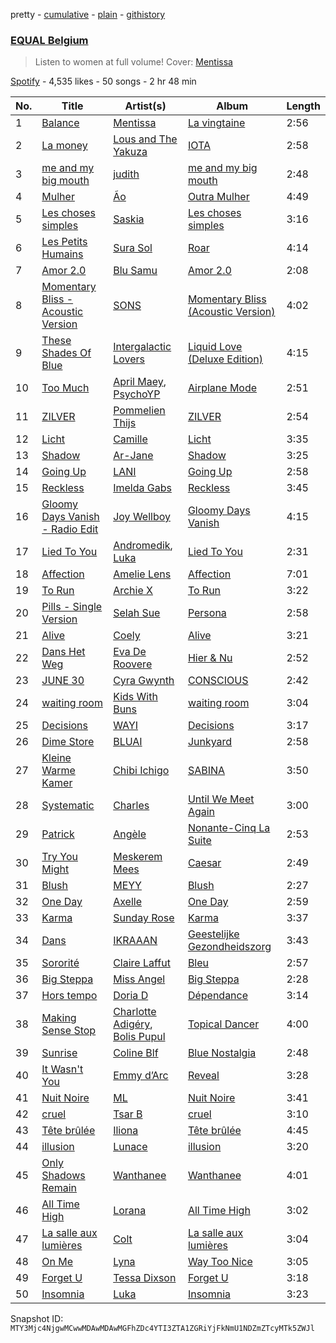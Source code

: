 pretty - [cumulative](/playlists/cumulative/37i9dQZF1DX5YBM9tRiBVF.md) - [plain](/playlists/plain/37i9dQZF1DX5YBM9tRiBVF) - [githistory](https://github.githistory.xyz/mackorone/spotify-playlist-archive/blob/main/playlists/plain/37i9dQZF1DX5YBM9tRiBVF)

### [EQUAL Belgium ](https://open.spotify.com/playlist/37i9dQZF1DX5YBM9tRiBVF)

> Listen to women at full volume! Cover: <a href="spotify:artist:0cb0p26TbAeBeekZHfxWlS">Mentissa</a>

[Spotify](https://open.spotify.com/user/spotify) - 4,535 likes - 50 songs - 2 hr 48 min

| No. | Title | Artist(s) | Album | Length |
|---|---|---|---|---|
| 1 | [Balance](https://open.spotify.com/track/28snZVeMwzYdolW7h1wpHb) | [Mentissa](https://open.spotify.com/artist/0cb0p26TbAeBeekZHfxWlS) | [La vingtaine](https://open.spotify.com/album/1xMisloOjQEMQTRte7kkJz) | 2:56 |
| 2 | [La money](https://open.spotify.com/track/3C0NbYg52qoQtUovS9lC3b) | [Lous and The Yakuza](https://open.spotify.com/artist/2HPiMwJktBXqakN0hnON2R) | [IOTA](https://open.spotify.com/album/3bHBzNSc5wHgedsW4m9Ykn) | 2:58 |
| 3 | [me and my big mouth](https://open.spotify.com/track/6bAMtverQa0Aryho6wGmkV) | [judith](https://open.spotify.com/artist/6N3rD8rvf1LIOtQqTCXnVA) | [me and my big mouth](https://open.spotify.com/album/3GSXrqL19GsJQciZUcuy41) | 2:48 |
| 4 | [Mulher](https://open.spotify.com/track/1Ye9nwgF29cjDGG9s7TZVg) | [Ão](https://open.spotify.com/artist/2FnhKB01CBc0KBjcTDDOod) | [Outra Mulher](https://open.spotify.com/album/2eAEFQTuF2bExUa7JSUU9t) | 4:49 |
| 5 | [Les choses simples](https://open.spotify.com/track/0ZC0fh2tLQBQGeEGKOC2yM) | [Saskia](https://open.spotify.com/artist/6bFOdKxgiohdOqsE1CXtMn) | [Les choses simples](https://open.spotify.com/album/4FSgHoSVxxTc1btH0xE4OT) | 3:16 |
| 6 | [Les Petits Humains](https://open.spotify.com/track/5caiHGxFtHy5kYqdQ6kKyt) | [Sura Sol](https://open.spotify.com/artist/6NzaphNJjxBoUIEJ18NEE1) | [Roar](https://open.spotify.com/album/1hyMgrP7pWHsVhMOB2nDBT) | 4:14 |
| 7 | [Amor 2.0](https://open.spotify.com/track/1nMuK7ekcPrTBZ3qJGrnTt) | [Blu Samu](https://open.spotify.com/artist/6RcPiWIVptnyi8y3EIbDLB) | [Amor 2.0](https://open.spotify.com/album/7B33XE02XM2L6MwHZWm3HU) | 2:08 |
| 8 | [Momentary Bliss \- Acoustic Version](https://open.spotify.com/track/0RfFb1ns67jPnN5AlEMl3G) | [SONS](https://open.spotify.com/artist/4smQzo74d24VIhwRf5K59S) | [Momentary Bliss \(Acoustic Version\)](https://open.spotify.com/album/5uLdDp58Fc5ukaPjrtPJgl) | 4:02 |
| 9 | [These Shades Of Blue](https://open.spotify.com/track/0uM5iKbeh7GivkqoKXsKJS) | [Intergalactic Lovers](https://open.spotify.com/artist/02WQ3uYpJNgznKVcqWCc6I) | [Liquid Love \(Deluxe Edition\)](https://open.spotify.com/album/029S7mPftpxn334iMI9Edf) | 4:15 |
| 10 | [Too Much](https://open.spotify.com/track/6Y1m2htx0cMqw6A4wD7V7J) | [April Maey](https://open.spotify.com/artist/0CyVkXQydhAi8gPILbXb99), [PsychoYP](https://open.spotify.com/artist/4Hyl7QROvzELSzMO7OXdjr) | [Airplane Mode](https://open.spotify.com/album/2gkFMftLOiSA8sKDRJZuwA) | 2:51 |
| 11 | [ZILVER](https://open.spotify.com/track/2WcEQUVZAV7RxNBrHmcFKn) | [Pommelien Thijs](https://open.spotify.com/artist/3zGV7t4BDmYZBLVA24487b) | [ZILVER](https://open.spotify.com/album/29ClUj2qmb45fRPoGEeoYp) | 2:54 |
| 12 | [Licht](https://open.spotify.com/track/5CvHWDO1sfk7EsrdNDquTs) | [Camille](https://open.spotify.com/artist/2aV2tpJtR55vg19SxBJvNs) | [Licht](https://open.spotify.com/album/629j6XLeCcmXEnBiXS06sb) | 3:35 |
| 13 | [Shadow](https://open.spotify.com/track/4rrEw9mr3VuYhsjCXdUvzl) | [Ar\-Jane](https://open.spotify.com/artist/7bkG14DtTrs4HwuZpw1Kxi) | [Shadow](https://open.spotify.com/album/6NAsYgZTPXwSjRgxcItsyL) | 3:25 |
| 14 | [Going Up](https://open.spotify.com/track/3ZR4f1qKU1mudoX2YSPVPT) | [LANI](https://open.spotify.com/artist/3C0EAgBRXUuNECI6jj7h3R) | [Going Up](https://open.spotify.com/album/1jG9TdMSA8pY4SXuiWcPd0) | 2:58 |
| 15 | [Reckless](https://open.spotify.com/track/3jstK4644RKTSfv94p7ayY) | [Imelda Gabs](https://open.spotify.com/artist/4OQhsLVx6kZBqWgDO5nYDS) | [Reckless](https://open.spotify.com/album/5IAiwnugNbCLHHr4X9zgNs) | 3:45 |
| 16 | [Gloomy Days Vanish \- Radio Edit](https://open.spotify.com/track/1ZVkoLDm1DmYe0bpOiiHBO) | [Joy Wellboy](https://open.spotify.com/artist/61G7yQtFBGRRbJlohUvlPG) | [Gloomy Days Vanish](https://open.spotify.com/album/339CizLgFLJzGQK2QrLHSA) | 4:15 |
| 17 | [Lied To You](https://open.spotify.com/track/2ax6olrInlULvRyrfqh1UK) | [Andromedik](https://open.spotify.com/artist/7miXLG9boDOGHJaEelSL7T), [Luka](https://open.spotify.com/artist/6WBbsJlHIOOowphog0nNzy) | [Lied To You](https://open.spotify.com/album/3qfAVy7qFILfI1k0odBDXX) | 2:31 |
| 18 | [Affection](https://open.spotify.com/track/5bAmqp96l9YO7V8LW5sUjZ) | [Amelie Lens](https://open.spotify.com/artist/5Ho1vKl1Uz8bJlk4vbmvmf) | [Affection](https://open.spotify.com/album/7iEmfai44TVKtcTu2N03mc) | 7:01 |
| 19 | [To Run](https://open.spotify.com/track/01i5NFkzKGgUpt2EWsnZNH) | [Archie X](https://open.spotify.com/artist/7iHfb5ODaqKyprp2DBEXvU) | [To Run](https://open.spotify.com/album/0bveTDiVABbmhKLduQY1vL) | 3:22 |
| 20 | [Pills \- Single Version](https://open.spotify.com/track/4neemHWUCgwpgsWKkFhutm) | [Selah Sue](https://open.spotify.com/artist/5Oc4knEQaid8K7AFqO5lHu) | [Persona](https://open.spotify.com/album/5EilDjxUUvRqY1iPoX23ix) | 2:58 |
| 21 | [Alive](https://open.spotify.com/track/3yg4TZJBk7UuF6mJEsWwTe) | [Coely](https://open.spotify.com/artist/2DzbXUAn0DiYqcgu2wDfaf) | [Alive](https://open.spotify.com/album/3xIUeWBzzmpOc1DyQNQnMl) | 3:21 |
| 22 | [Dans Het Weg](https://open.spotify.com/track/03TNQTcteLRNqsuHpamxbG) | [Eva De Roovere](https://open.spotify.com/artist/1GJOgIYZ4zZtey6Ev14sjD) | [Hier & Nu](https://open.spotify.com/album/5Q1Kg8UCwE10bijhos9ZqT) | 2:52 |
| 23 | [JUNE 30](https://open.spotify.com/track/7bDnsAy1jE7ZmLdLjUuCbs) | [Cyra Gwynth](https://open.spotify.com/artist/73xasVLAvFrnbuhBdAucpp) | [CONSCIOUS](https://open.spotify.com/album/6F8CsdcDuAzx59RqzCZLXy) | 2:42 |
| 24 | [waiting room](https://open.spotify.com/track/3fd8emYIINca5siFtCq5Q0) | [Kids With Buns](https://open.spotify.com/artist/1HF3WeoXOBYHlVkLn20lXz) | [waiting room](https://open.spotify.com/album/11YYIZJx5BVG23DJQkXoIY) | 3:04 |
| 25 | [Decisions](https://open.spotify.com/track/1Vr1vDsnFyPtuQLi7cpUMW) | [WAYI](https://open.spotify.com/artist/6CbMqrM714vGa77HxOKoHI) | [Decisions](https://open.spotify.com/album/4o29z1nujib3PRGgdnU7ap) | 3:17 |
| 26 | [Dime Store](https://open.spotify.com/track/5xTyy0TTyIVc1Bxy1tbxdn) | [BLUAI](https://open.spotify.com/artist/5CJhBRBaE9MaWfPwcg2WbF) | [Junkyard](https://open.spotify.com/album/6DtiZSSCheebuKkktLYWG5) | 2:58 |
| 27 | [Kleine Warme Kamer](https://open.spotify.com/track/6sT2KR6Kxfgv2Qg1h7E268) | [Chibi Ichigo](https://open.spotify.com/artist/0eARdjFMVY4Z92QEzM7dgN) | [SABINA](https://open.spotify.com/album/6IIU6x7AkTHAJtluDZPjy5) | 3:50 |
| 28 | [Systematic](https://open.spotify.com/track/5iYU6UlFYum35QbuDPUAEb) | [Charles](https://open.spotify.com/artist/3BAyGVtoPcmQbeb58hlIZs) | [Until We Meet Again](https://open.spotify.com/album/4bnhP6oNSFTiC18dwtRf2Q) | 3:00 |
| 29 | [Patrick](https://open.spotify.com/track/2Ctw7IQAiEZGee4t83h6zk) | [Angèle](https://open.spotify.com/artist/3QVolfxko2UyCOtexhVTli) | [Nonante\-Cinq La Suite](https://open.spotify.com/album/1O6LqsYQ8uIdo3utTawVCl) | 2:53 |
| 30 | [Try You Might](https://open.spotify.com/track/5scguBYNGwsPeuu8UaMVgK) | [Meskerem Mees](https://open.spotify.com/artist/4J4onnX6YLSq64T376Fg7Q) | [Caesar](https://open.spotify.com/album/5pKazBOpXtPVNLyN3F2hE0) | 2:49 |
| 31 | [Blush](https://open.spotify.com/track/6vhWlvioLLNPuDChcxuKcM) | [MEYY](https://open.spotify.com/artist/6ovTUUvyWpxSigzDhtfVs5) | [Blush](https://open.spotify.com/album/5mTPgAOjugEiC3oetV1l2r) | 2:27 |
| 32 | [One Day](https://open.spotify.com/track/0Tka4kL8PHgbrI1cfd4cqS) | [Axelle](https://open.spotify.com/artist/6ngMbvXa9lkh6ArCCuw0LQ) | [One Day](https://open.spotify.com/album/4W8MdPWEUpVTttKtzhbERL) | 2:59 |
| 33 | [Karma](https://open.spotify.com/track/1rE0AN79Z37hRORV6S8rWy) | [Sunday Rose](https://open.spotify.com/artist/0on2Bi1asBv63WyzwbSQvE) | [Karma](https://open.spotify.com/album/3WsLlOY7OTJx3VTyAYHGIk) | 3:37 |
| 34 | [Dans](https://open.spotify.com/track/1fooC2nEt8lfDxTWtpp7LI) | [IKRAAAN](https://open.spotify.com/artist/2tCegOPiGh8HZLAy1fmi8A) | [Geestelijke Gezondheidszorg](https://open.spotify.com/album/3WTHD1uF2jkLEDVtRdNQ8x) | 3:43 |
| 35 | [Sororité](https://open.spotify.com/track/0bUnCB45lvyq3UftO0mJax) | [Claire Laffut](https://open.spotify.com/artist/69zVBf7wk5vKWsTF7zE5CC) | [Bleu](https://open.spotify.com/album/6fpbdcvp2uiG3K28AaweQN) | 2:57 |
| 36 | [Big Steppa](https://open.spotify.com/track/4e12fHlVIUMsYTar3KWhEt) | [Miss Angel](https://open.spotify.com/artist/714BxIYCFvSENkMWlaCwfi) | [Big Steppa](https://open.spotify.com/album/5JPptLdU8bcX9V1cWQ32OG) | 2:28 |
| 37 | [Hors tempo](https://open.spotify.com/track/0MgD7AxvKGOgCVg767jnCT) | [Doria D](https://open.spotify.com/artist/3o3EvvWqx9JYkPCWM3C15w) | [Dépendance](https://open.spotify.com/album/0wdhjWq4sO4gdt0iwt1gI3) | 3:14 |
| 38 | [Making Sense Stop](https://open.spotify.com/track/2lxVvIdKuCtjNiRXt0HuDt) | [Charlotte Adigéry](https://open.spotify.com/artist/0h1gX589xBKUCijeC8Bewy), [Bolis Pupul](https://open.spotify.com/artist/0dSnTqwXok006MwsjjlzUl) | [Topical Dancer](https://open.spotify.com/album/4ivk3u8J7qg7YoWUZlnGNz) | 4:00 |
| 39 | [Sunrise](https://open.spotify.com/track/3hS2ngCEIdclQLO8NOzFiP) | [Coline Blf](https://open.spotify.com/artist/1XDyP487Btx5DKzhE2jNjT) | [Blue Nostalgia](https://open.spotify.com/album/5TeavidOdkHjDuOBiq5bwn) | 2:48 |
| 40 | [It Wasn't You](https://open.spotify.com/track/0JXHYz6XBO7E4PepXY67xP) | [Emmy d’Arc](https://open.spotify.com/artist/19ZNy5L0VBexChkhobSJ7o) | [Reveal](https://open.spotify.com/album/3vdtu2yxqGsLElDSmwxsmf) | 3:28 |
| 41 | [Nuit Noire](https://open.spotify.com/track/4w6X673O3mrD1E5pOsDVrb) | [ML](https://open.spotify.com/artist/2zYOYW80qD91lBNQ0i1bH8) | [Nuit Noire](https://open.spotify.com/album/3mRrWcAhFJqqBFhCJqzoa0) | 3:41 |
| 42 | [cruel](https://open.spotify.com/track/1TBBIjxfN2jJ40ozWsMq7I) | [Tsar B](https://open.spotify.com/artist/4iH079WFvkBukHz8JgiOp3) | [cruel](https://open.spotify.com/album/1L62r7h2gFUQPhLpVqI7vN) | 3:10 |
| 43 | [Tête brûlée](https://open.spotify.com/track/2WbO03LqBgClR6Cba85lJb) | [Iliona](https://open.spotify.com/artist/64s6yr2vWCKyr5Ldwaslwk) | [Tête brûlée](https://open.spotify.com/album/6bdnYaYOkqDq9aXNgXNx3f) | 4:45 |
| 44 | [illusion](https://open.spotify.com/track/0p5wnvG3ofWkm5MDraDX6h) | [Lunace](https://open.spotify.com/artist/5U8bVQaRanq5zSEcFT1inx) | [illusion](https://open.spotify.com/album/6vF1DfRn78Kt7kzUELpxJH) | 3:20 |
| 45 | [Only Shadows Remain](https://open.spotify.com/track/1S3wVO6ylPVKoQOMeTGIKe) | [Wanthanee](https://open.spotify.com/artist/71dnG6HM2q8lwXFkyX9lj0) | [Wanthanee](https://open.spotify.com/album/1REKdH9kgiPHZDZ14FBSwH) | 4:01 |
| 46 | [All Time High](https://open.spotify.com/track/7dEQn9hrxmLvY7D4kcijQZ) | [Lorana](https://open.spotify.com/artist/5f0UvwT0IueZUyTblRVwKA) | [All Time High](https://open.spotify.com/album/6pZMADh2UaqkfiIsxogPSm) | 3:02 |
| 47 | [La salle aux lumières](https://open.spotify.com/track/0DUmMoQoEkzzRXXREtHCpk) | [Colt](https://open.spotify.com/artist/6OAJ8w6gz3xjktqQvOd9xg) | [La salle aux lumières](https://open.spotify.com/album/6ox8JaWAVn0v9u4NKhojYY) | 3:04 |
| 48 | [On Me](https://open.spotify.com/track/3yhdntSydzVb4x3bCXfP0t) | [Lyna](https://open.spotify.com/artist/6T83nWN9QZR1Abip1bMcVV) | [Way Too Nice](https://open.spotify.com/album/5h1TQEOyPTUYKstrMoPMjW) | 3:05 |
| 49 | [Forget U](https://open.spotify.com/track/4Z8KaWhkLADieRBTDLJxkD) | [Tessa Dixson](https://open.spotify.com/artist/7lIzEb23X68Dbt7Ka94Prh) | [Forget U](https://open.spotify.com/album/5awV1vnYjDbzXAvyhpXmXL) | 3:18 |
| 50 | [Insomnia](https://open.spotify.com/track/3U4Iw0HIxAU1dnQovOAFbJ) | [Luka](https://open.spotify.com/artist/6WBbsJlHIOOowphog0nNzy) | [Insomnia](https://open.spotify.com/album/2O7c8e5lIKeLvXZCWSGHcN) | 3:23 |

Snapshot ID: `MTY3Mjc4NjgwMCwwMDAwMDAwMGFhZDc4YTI3ZTA1ZGRiYjFkNmU1NDZmZTcyMTk5ZWJl`
